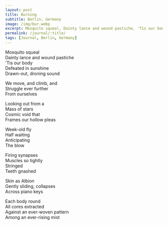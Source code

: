 ```yaml
---
layout: post
title: Burning
subtitle: Berlin, Germany
image: /img/bur.webp
excerpt: Mosquito squeal, Dainty lance and wound pastiche, 'Tis our body ...
permalink: /journal/:title/
tags: [Journal, Berlin, Germany]
---
```


Mosquito squeal  
Dainty lance and wound pastiche  
'Tis our body  
Defeated in sunshine  
Drawn-out, droning sound  

We move, and climb, and  
Struggle ever further  
From ourselves  

Looking out from a  
Mass of stars  
Cosmic void that  
Frames our hollow pleas  

Week-old fly  
Half waiting  
Anticipating  
The blow  

Firing synapses  
Muscles so tightly  
Stringed  
Teeth gnashed  

Skin as Albion  
Gently sliding, collapses  
Across piano keys  

Each body round  
All cores extracted  
Against an ever-woven pattern  
Among an ever-rising mist  
